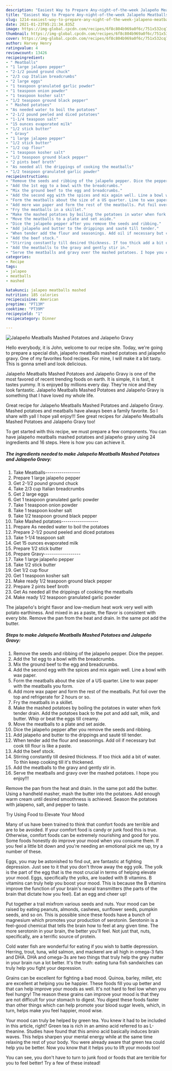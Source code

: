 ```yaml
---
description: "Easiest Way to Prepare Any-night-of-the-week Jalapeño Meatballs Mashed Potatoes and Jalapeño Gravy"
title: "Easiest Way to Prepare Any-night-of-the-week Jalapeño Meatballs Mashed Potatoes and Jalapeño Gravy"
slug: 1214-easiest-way-to-prepare-any-night-of-the-week-jalapeno-meatballs-mashed-potatoes-and-jalapeno-gravy
date: 2021-01-23T05:21:34.835Z
image: https://img-global.cpcdn.com/recipes/6f8c804b969a0f6c/751x532cq70/jalapeno-meatballs-mashed-potatoes-and-jalapeno-gravy-recipe-main-photo.jpg
thumbnail: https://img-global.cpcdn.com/recipes/6f8c804b969a0f6c/751x532cq70/jalapeno-meatballs-mashed-potatoes-and-jalapeno-gravy-recipe-main-photo.jpg
cover: https://img-global.cpcdn.com/recipes/6f8c804b969a0f6c/751x532cq70/jalapeno-meatballs-mashed-potatoes-and-jalapeno-gravy-recipe-main-photo.jpg
author: Harvey Henry
ratingvalue: 4
reviewcount: 13426
recipeingredient:
- " Meatballs"
- "1 large jalapeo pepper"
- "2-1/2 pound ground chuck"
- "2/3 cup Italian breadcrumbs"
- "2 large eggs"
- "1 teaspoon granulated garlic powder"
- "1 teaspoon onion powder"
- "1 teaspoon kosher salt"
- "1/2 teaspoon ground black pepper"
- " Mashed potatoes"
- "As needed water to boil the potatoes"
- "2-1/2 pound peeled and diced potatoes"
- "1-1/4 teaspoon salt"
- "15 ounces evaporated milk"
- "1/2 stick butter"
- " Gravy"
- "1 large jalapeo pepper"
- "1/2 stick butter"
- "1/2 cup flour"
- "1 teaspoon kosher salt"
- "1/2 teaspoon ground black pepper"
- "2 pints beef broth"
- "As needed all the drippings of cooking the meatballs"
- "1/2 teaspoon granulated garlic powder"
recipeinstructions:
- "Remove the seeds and ribbing of the jalapeño pepper. Dice the pepper."
- "Add the 1st egg to a bowl with the breadcrumbs."
- "Mix the ground beef to the egg and breadcrumbs."
- "Add the second egg with the spices and mix again well. Line a bowl with wax paper."
- "Form the meatballs about the size of a US quarter. Line to wax paper with the meatballs you form."
- "Add more wax paper and form the rest of the meatballs. Put foil over the top and refrigerate for 2 hours or so."
- "Fry the meatballs in a skillet."
- "Make the mashed potatoes by boiling the potatoes in water when fork tender drain. Add the potatoes back to the pot and add salt, milk, and butter. Whip or beat the eggs till creamy."
- "Move the meatballs to a plate and set aside."
- "Dice the jalapeño pepper after you remove the seeds and ribbing."
- "Add jalapeño and butter to the drippings and sauté till tender."
- "When tender add the flour and seasonings. Add oil if necessary but cook till flour is like a paste."
- "Add the beef stock."
- "Stirring constantly till desired thickness. If too thick add a bit of water. To thin keep cooking till it&#39;s thickened."
- "Add the meatballs to the gravy and gently stir in."
- "Serve the meatballs and gravy over the mashed potatoes. I hope you enjoy!!!"
categories:
- Recipe
tags:
- jalapeo
- meatballs
- mashed

katakunci: jalapeo meatballs mashed 
nutrition: 185 calories
recipecuisine: American
preptime: "PT13M"
cooktime: "PT39M"
recipeyield: "1"
recipecategory: Dinner

---
```



![Jalapeño Meatballs Mashed Potatoes and Jalapeño Gravy](https://img-global.cpcdn.com/recipes/6f8c804b969a0f6c/751x532cq70/jalapeno-meatballs-mashed-potatoes-and-jalapeno-gravy-recipe-main-photo.jpg)

Hello everybody, it is John, welcome to our recipe site. Today, we're going to prepare a special dish, jalapeño meatballs mashed potatoes and jalapeño gravy. One of my favorites food recipes. For mine, I will make it a bit tasty. This is gonna smell and look delicious.

Jalapeño Meatballs Mashed Potatoes and Jalapeño Gravy is one of the most favored of recent trending foods on earth. It is simple, it is fast, it tastes yummy. It is enjoyed by millions every day. They're nice and they look fantastic. Jalapeño Meatballs Mashed Potatoes and Jalapeño Gravy is something that I have loved my whole life.

Great recipe for Jalapeño Meatballs Mashed Potatoes and Jalapeño Gravy. Mashed potatoes and meatballs have always been a family favorite. So I share with yall I hope yall enjoy!!! See great recipes for Jalapeño Meatballs Mashed Potatoes and Jalapeño Gravy too!


To get started with this recipe, we must prepare a few components. You can have jalapeño meatballs mashed potatoes and jalapeño gravy using 24 ingredients and 16 steps. Here is how you can achieve it.

<!--inarticleads1-->

##### The ingredients needed to make Jalapeño Meatballs Mashed Potatoes and Jalapeño Gravy:

1. Take  Meatballs-----------------
1. Prepare 1 large jalapeño pepper
1. Get 2-1/2 pound ground chuck
1. Take 2/3 cup Italian breadcrumbs
1. Get 2 large eggs
1. Get 1 teaspoon granulated garlic powder
1. Take 1 teaspoon onion powder
1. Take 1 teaspoon kosher salt
1. Take 1/2 teaspoon ground black pepper
1. Take  Mashed potatoes------------------
1. Prepare As needed water to boil the potatoes
1. Prepare 2-1/2 pound peeled and diced potatoes
1. Take 1-1/4 teaspoon salt
1. Get 15 ounces evaporated milk
1. Prepare 1/2 stick butter
1. Prepare  Gravy------------------
1. Take 1 large jalapeño pepper
1. Take 1/2 stick butter
1. Get 1/2 cup flour
1. Get 1 teaspoon kosher salt
1. Make ready 1/2 teaspoon ground black pepper
1. Prepare 2 pints beef broth
1. Get As needed all the drippings of cooking the meatballs
1. Make ready 1/2 teaspoon granulated garlic powder


The jalapeño&#39;s bright flavor and low-medium heat work very well with potato earthiness. And mixed in as a paste, the flavor is consistent with every bite. Remove the pan from the heat and drain. In the same pot add the butter. 

<!--inarticleads2-->

##### Steps to make Jalapeño Meatballs Mashed Potatoes and Jalapeño Gravy:

1. Remove the seeds and ribbing of the jalapeño pepper. Dice the pepper.
1. Add the 1st egg to a bowl with the breadcrumbs.
1. Mix the ground beef to the egg and breadcrumbs.
1. Add the second egg with the spices and mix again well. Line a bowl with wax paper.
1. Form the meatballs about the size of a US quarter. Line to wax paper with the meatballs you form.
1. Add more wax paper and form the rest of the meatballs. Put foil over the top and refrigerate for 2 hours or so.
1. Fry the meatballs in a skillet.
1. Make the mashed potatoes by boiling the potatoes in water when fork tender drain. Add the potatoes back to the pot and add salt, milk, and butter. Whip or beat the eggs till creamy.
1. Move the meatballs to a plate and set aside.
1. Dice the jalapeño pepper after you remove the seeds and ribbing.
1. Add jalapeño and butter to the drippings and sauté till tender.
1. When tender add the flour and seasonings. Add oil if necessary but cook till flour is like a paste.
1. Add the beef stock.
1. Stirring constantly till desired thickness. If too thick add a bit of water. To thin keep cooking till it&#39;s thickened.
1. Add the meatballs to the gravy and gently stir in.
1. Serve the meatballs and gravy over the mashed potatoes. I hope you enjoy!!!


Remove the pan from the heat and drain. In the same pot add the butter. Using a handheld masher, mash the butter into the potatoes. Add enough warm cream until desired smoothness is achieved. Season the potatoes with jalapeno, salt, and pepper to taste. 

Try Using Food to Elevate Your Mood


Many of us have been trained to think that comfort foods are terrible and are to be avoided. If your comfort food is candy or junk food this is true. Otherwise, comfort foods can be extremely nourishing and good for you. Some foods honestly do improve your mood when you consume them. If you feel a little bit down and you're needing an emotional pick me up, try a number of these.

Eggs, you may be astonished to find out, are fantastic at fighting depression. Just see to it that you don't throw away the egg yolk. The yolk is the part of the egg that is the most crucial in terms of helping elevate your mood. Eggs, specifically the yolks, are loaded with B vitamins. B vitamins can truly help you boost your mood. This is because the B vitamins improve the function of your brain's neural transmitters (the parts of the brain that dictate how you feel). Eat an egg and cheer up!

Put together a trail mixfrom various seeds and nuts. Your mood can be raised by eating peanuts, almonds, cashews, sunflower seeds, pumpkin seeds, and so on. This is possible since these foods have a bunch of magnesium which promotes your production of serotonin. Serotonin is a feel-good chemical that tells the brain how to feel at any given time. The more serotonin in your brain, the better you'll feel. Not just that, nuts, specifically, are a terrific source of protein.

Cold water fish are wonderful for eating if you wish to battle depression. Herring, trout, tuna, wild salmon, and mackerel are all high in omega-3 fats and DHA. DHA and omega-3s are two things that truly help the grey matter in your brain run a lot better. It's the truth: eating tuna fish sandwiches can truly help you fight your depression. 

Grains can be excellent for fighting a bad mood. Quinoa, barley, millet, etc are excellent at helping you be happier. These foods fill you up better and that can help improve your moods as well. It's not hard to feel low when you feel hungry! The reason these grains can improve your mood is that they are not difficult for your stomach to digest. You digest these foods faster than other things which can help promote your blood sugar levels, which, in turn, helps make you feel happier, mood wise.

Your mood can truly be helped by green tea. You knew it had to be included in this article, right? Green tea is rich in an amino acid referred to as L-theanine. Studies have found that this amino acid basically induces brain waves. This helps sharpen your mental energy while at the same time relaxing the rest of your body. You were already aware that green tea could help you be better. Now you know that it helps you to lift your moods too!

You can see, you don't have to turn to junk food or foods that are terrible for you to feel better! Try a few of these instead!

